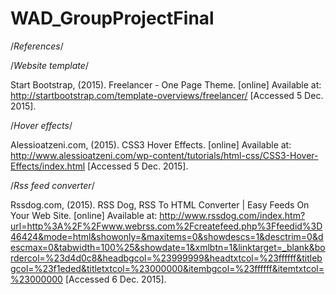 # WAD_GroupProjectFinal

/*References*/

/*Website template*/

Start Bootstrap, (2015). Freelancer - One Page Theme. [online] Available at: 
http://startbootstrap.com/template-overviews/freelancer/ [Accessed 5 Dec. 2015].

/*Hover effects*/

Alessioatzeni.com, (2015). CSS3 Hover Effects. [online] Available at: http://www.alessioatzeni.com/wp-content/tutorials/html-css/CSS3-Hover-Effects/index.html [Accessed 5 Dec. 2015].

/*Rss feed converter*/

Rssdog.com, (2015). RSS Dog, RSS To HTML Converter | Easy Feeds On Your Web Site. [online] Available at: http://www.rssdog.com/index.htm?url=http%3A%2F%2Fwww.webrss.com%2Fcreatefeed.php%3Ffeedid%3D46424&mode=html&showonly=&maxitems=0&showdescs=1&desctrim=0&descmax=0&tabwidth=100%25&showdate=1&xmlbtn=1&linktarget=_blank&bordercol=%23d4d0c8&headbgcol=%23999999&headtxtcol=%23ffffff&titlebgcol=%23f1eded&titletxtcol=%23000000&itembgcol=%23ffffff&itemtxtcol=%23000000 [Accessed 6 Dec. 2015].
